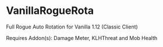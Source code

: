 # VanillaRogueRota

Full Rogue Auto Rotation for Vanilla 1.12 (Classic Client)

Requires Addon(s): Damage Meter, KLHThreat and Mob Health
